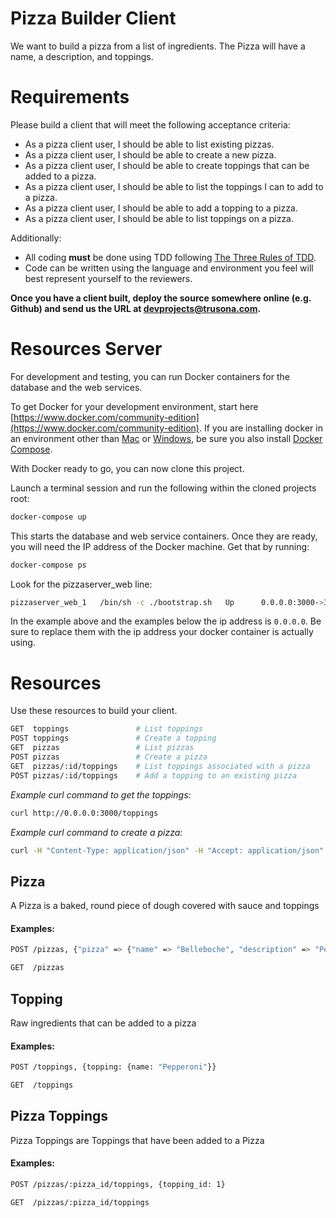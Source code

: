 # Pizza Builder Client

We want to build a pizza from a list of ingredients.  The Pizza will have a name,
a description, and toppings.

Requirements
============

Please build a client that will meet the following acceptance criteria:

  * As a pizza client user, I should be able to list existing pizzas.
  * As a pizza client user, I should be able to create a new pizza.
  * As a pizza client user, I should be able to create toppings that can be added to a pizza.
  * As a pizza client user, I should be able to list the toppings I can to add to a pizza.
  * As a pizza client user, I should be able to add a topping to a pizza.
  * As a pizza client user, I should be able to list toppings on a pizza.
  
Additionally:

  * All coding **must** be done using TDD following [The Three Rules of TDD](http://butunclebob.com/ArticleS.UncleBob.TheThreeRulesOfTdd).
  * Code can be written using the language and environment you feel will best represent yourself to the reviewers.

**Once you have a client built, deploy the source somewhere online (e.g. Github) and send us the URL at
[devprojects@trusona.com](mailto:devprojects@trusona.com).**

Resources Server
================
For development and testing, you can run Docker containers for the database and the web services.

To get Docker for your development environment, start here [https://www.docker.com/community-edition](https://www.docker.com/community-edition). If you are installing docker in an environment other than [Mac](https://docs.docker.com/docker-for-mac/install/) or [Windows](https://docs.docker.com/docker-for-windows/install/), be sure you also install [Docker Compose](https://docs.docker.com/compose/install/).

With Docker ready to go, you can now clone this project.

Launch a terminal session and run the following within the cloned projects root:

```bash
docker-compose up
```

This starts the database and web service containers. Once they are ready, you will need the IP address of the Docker machine. Get that by running:

```bash
docker-compose ps
```

Look for the pizzaserver_web line:

```bash
pizzaserver_web_1   /bin/sh -c ./bootstrap.sh   Up      0.0.0.0:3000->3000/tcp
```

In the example above and the examples below the ip address is `0.0.0.0`. Be sure to replace them with the ip address your docker container is actually using.

Resources
=========
Use these resources to build your client.  

```bash
GET  toppings               # List toppings
POST toppings               # Create a topping
GET  pizzas                 # List pizzas
POST pizzas                 # Create a pizza
GET  pizzas/:id/toppings    # List toppings associated with a pizza
POST pizzas/:id/toppings    # Add a topping to an existing pizza
```

*Example curl command to get the toppings:*
```bash
curl http://0.0.0.0:3000/toppings 
```

*Example curl command to create a pizza:*
```bash
curl -H "Content-Type: application/json" -H "Accept: application/json" http://0.0.0.0:3000/pizzas --data '{"pizza": {"name": "belleboche", "description": "Pepperoni, Sausage, Mushroom"}}'
```

Pizza
-----
A Pizza is a baked, round piece of dough covered with sauce and toppings

#### Examples:
```bash
POST /pizzas, {"pizza" => {"name" => "Belleboche", "description" => "Pepperoni, Mushroom and Sausage"}}
```
```bash
GET  /pizzas
```

Topping
-------
Raw ingredients that can be added to a pizza

#### Examples:
```bash
POST /toppings, {topping: {name: "Pepperoni"}}
```
```bash
GET  /toppings
```

Pizza Toppings
--------------
Pizza Toppings are Toppings that have been added to a Pizza

#### Examples:

```bash
POST /pizzas/:pizza_id/toppings, {topping_id: 1}
```
```bash
GET  /pizzas/:pizza_id/toppings
```

